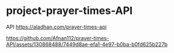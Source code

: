 ﻿# project-prayer-times-API
API 
https://aladhan.com/prayer-times-api

https://github.com/Afnan112/prayer-times-API/assets/130868488/7449d8ae-efa1-4e97-b0ba-b0fd625b227b

